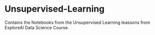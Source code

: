 # Unsupervised-Learning

Contains the Notebooks from the Unsupervised Learning leassons from ExploreAI Data Science Course.
